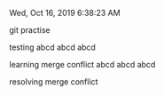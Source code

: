 Wed, Oct 16, 2019 6:38:23 AM



git practise

testing 
abcd
abcd
abcd


learning merge conflict
abcd
abcd
abcd

resolving merge conflict

